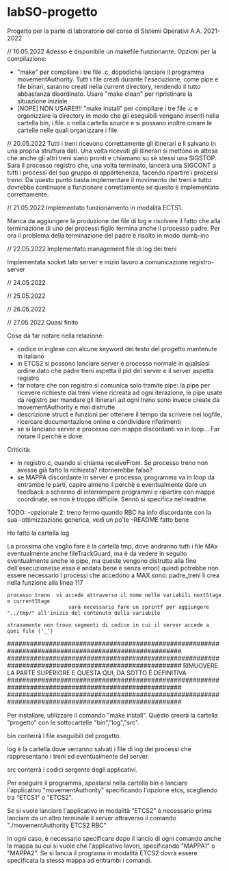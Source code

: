 # labSO-progetto
Progetto per la parte di laboratorio del corso di Sistemi Operativi A.A. 2021-2022

// 16.05.2022
Adesso è disponibile un makefile funzionante. Opzioni per la compilazione:
- "make" per compilare i tre file .c, dopodichè lanciare il programma movementAuthority. Tutti i file creati durante l'esecuzione, come pipe e file binari, saranno creati nella current directory, rendendo il tutto abbastanza disordinato. Usare "make clean" per ripristinare la situazione iniziale
- [NOPE] NON USARE!!!! "make install" per compilare i tre file .c e organizzare la directory in modo che gli eseguibili vengano inseriti nella cartella bin, i file .c nella cartella source e si possano inoltre creare le cartelle nelle quali organizzare i file. 

// 20.05.2022
Tutti i treni ricevono correttamente gli itinerari e li salvano in una propria struttura dati. 
Una volta ricevuti gli itinerari si mettono in attesa che anche gli altri treni siano pronti e chiamano su sè stessi una SIGSTOP. Sarà il processo registro che, una volta terminato, lancerà una SIGCONT a tutti i processi del suo gruppo di appartenenza, facendo ripartire i processi treno.
Da questo punto basta implementare il movimento dei treni e tutto dovrebbe continuare a funzionare correttamente se questo è implementato correttamente.

// 21.05.2022
Implementato funzionamento in modalità ECTS1.

Manca da aggiungere la produzione dei file di log e risolvere il fatto che alla terminazione di uno dei processi figlio termina anche il processo padre.
Per ora il problema della terminazione del padre è risolto in modo dumb-ino

// 22.05.2022
Implementato management file di log dei treni

Implementata socket lato server e inizio lavoro a comunicazione registro-server

// 24.05.2022

// 25.05.2022

// 26.05.2022

// 27.05.2022
Quasi finito


Cose da far notare nella relazione:
- codice in inglese con alcune keyword del testo del progetto mantenute in italiano
- in ETCS2 si possono lanciare server e processo normale in qualsiasi ordine dato che padre treni aspetta il pid del server e il server aspetta registro
- far notare che con registro si comunica solo tramite pipe: la pipe per ricevere richieste dai treni viene ricreata ad ogni iterazione, le pipe usate da registro per mandare gli itinerari ad ogni treno sono invece create da movementAuthority e mai distrutte
- descrizione struct e funzioni per ottenere il tempo da scrivere nei logfile, ricercare documentazione online e condividere riferimenti
- se si lanciano server e processo con mappe discordanti va in loop... Far notare il perchè e dove.


Criticità: 
- in registro.c, quando si chiama receiveFrom. Se processo treno non avesse già  fatto la richiesta? ritornerebbe falso?
- se MAPPA discordante in server e processo, programma va in loop da entrambe le parti, capire almeno il perchè e eventualmente dare un feedback a schermo di interrompere programmi e ripartire con mappe coordinate, se non è troppo difficile. Sennò si specifica nel readme.

TODO: 
-opzionale 2: treno fermo quando RBC ha info discordante con la sua
-ottimizzazione generica, vedi un po'te
-README fatto bene

Ho fatto la cartella log

La prossima che voglio fare è la cartella tmp, dove andranno tutti i file MAx
	eventualmente anche fileTrackGuard, ma è da vedere in seguito
	eventualmente anche le pipe, ma queste vengono distrutte alla fine dell'esecuzione(se essa è andata bene e senza errori) quindi potrebbe non essere necessario
I processi che accedono a MAX sono:
	padre_treni		li crea nella funzione alla linea 117
	
	processo treno 	vi accede attraverso il nome nelle variabili nextStage e currentStage
						sarà necessario fare un sprintf per aggiungere "../tmp/" all'inizio del contenuto della variabile 
	
	stranamente non trovo segmenti di codice in cui il server accede a quei file ('_')
######################################################################################################
######################################################################################################
RIMUOVERE LA PARTE SUPERIORE E QUESTA QUI, DA SOTTO È DEFINITIVA
######################################################################################################
######################################################################################################

Per installare, utilizzare il comando "make install". 
Questo creerà la cartella "progetto" con le sottocartelle "bin","log","src".

bin conterrà i file eseguibili del progetto.

log è la cartella dove verranno salvati i file di log dei processi che rappresentano i treni ed eventualmente del server.

src conterrà i codici sorgente degli applicativi.

Per eseguire il programma, spostarsi nella cartella bin e lanciare l'applicativo "movementAuthority" specificando l'opzione etcs, scegliendo tra "ETCS1" o "ETCS2".

Se si vuole lanciare l'applicativo in modalità "ETCS2" è necessario prima lanciare da un altro terminale il server attraverso il comando "./movementAuthority ETCS2 RBC"

In ogni caso, è necessario specificare dopo il lancio di ogni comando anche la mappa su cui si vuole che l'applicativo lavori, specificando "MAPPA1" o "MAPPA2".
Se si lancia il programa in modalità ETCS2 dovrà essere specificata la stessa mappa ad entrambi i comandi.
